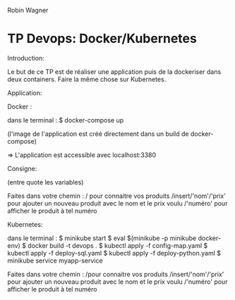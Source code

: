 Robin Wagner

# TP Devops: Docker/Kubernetes

Introduction: 

Le but de ce TP est de réaliser une application puis de la dockeriser dans deux containers. Faire la même chose sur Kubernetes.

Application:

Docker :

dans le terminal : 
    $ docker-compose up

(l'image de l'application est créé directement dans un build de docker-compose)


=> L'application est accessible avec localhost:3380

Consigne:

(entre quote les variables)

Faites dans votre chemin :
    / pour connaitre vos produits
    /insert/'nom'/'prix' pour ajouter un nouveau produit avec le nom et le prix voulu
    /'numéro' pour afficher le produit à tel numéro


Kubernetes:

dans le terminal : 
    $ minikube start
    $ eval $(minikube -p minikube docker-env)
    $ docker build -t devops .
    $ kubectl apply -f config-map.yaml
    $ kubectl apply -f deploy-sql.yaml
    $ kubectl apply -f deploy-python.yaml
    $ minikube service myapp-service


Faites dans votre chemin :
    /pour connaitre vos produits
    /insert/'nom'/'prix' pour ajouter un nouveau produit avec le nom et le prix voulu
    /'numéro' pour afficher le produit à tel numéro


